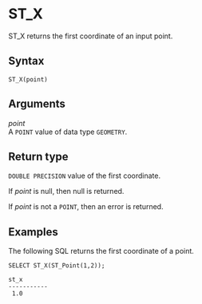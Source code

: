 # ST\_X<a name="ST_X-function"></a>

ST\_X returns the first coordinate of an input point\. 

## Syntax<a name="ST_X-function-syntax"></a>

```
ST_X(point)
```

## Arguments<a name="ST_X-function-arguments"></a>

 *point*   
A `POINT` value of data type `GEOMETRY`\. 

## Return type<a name="ST_X-function-return"></a>

`DOUBLE PRECISION` value of the first coordinate\.

If *point* is null, then null is returned\. 

If *point* is not a `POINT`, then an error is returned\. 

## Examples<a name="ST_X-function-examples"></a>

The following SQL returns the first coordinate of a point\. 

```
SELECT ST_X(ST_Point(1,2));
```

```
st_x
-----------
 1.0
```